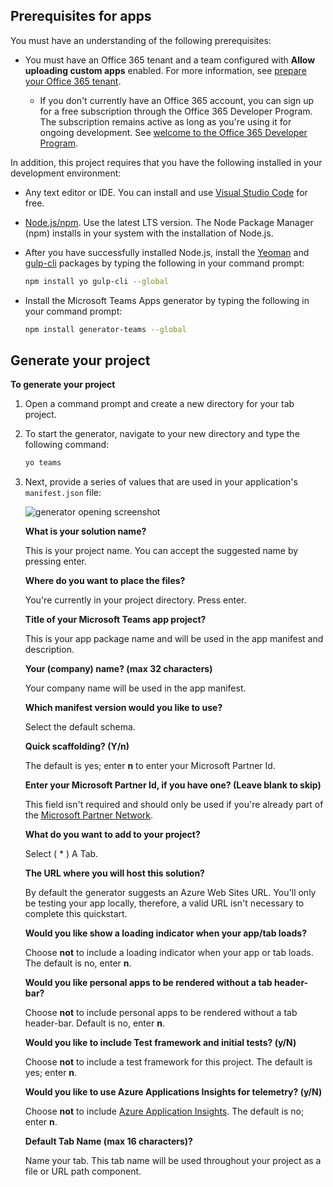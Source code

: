 ## Prerequisites for apps

You must have an understanding of the following prerequisites:

- You must have an Office 365 tenant and a team configured with **Allow uploading custom apps** enabled. For more information, see [prepare your Office 365 tenant](~/concepts/build-and-test/prepare-your-o365-tenant.md).

  - If you don't currently have an Office 365 account, you can sign up for a free subscription through the Office 365 Developer Program. The subscription remains active as long as you're using it for ongoing development. See [welcome to the Office 365 Developer Program](/office/developer-program/microsoft-365-developer-program).

In addition, this project requires that you have the following installed in your development environment:

- Any text editor or IDE. You can install and use [Visual Studio Code](https://code.visualstudio.com/download) for free.

- [Node.js/npm](https://nodejs.org/en/). Use the latest LTS version. The Node Package Manager (npm) installs in your system with the installation of Node.js.

- After you have successfully installed Node.js, install the [Yeoman](https://yeoman.io/) and [gulp-cli](https://www.npmjs.com/package/gulp-cli) packages by typing the following in your command prompt:

    ```bash
    npm install yo gulp-cli --global
    ```

- Install the Microsoft Teams Apps generator by typing the following in your command prompt:

    ```bash
    npm install generator-teams --global
    ```

## Generate your project

**To generate your project**

1. Open a command prompt and create a new directory for your tab project.

1. To start the generator, navigate to your new directory and type the following command:

    ```bash
    yo teams
    ```

1. Next, provide a series of values that are used in your application's `manifest.json` file:

    ![generator opening screenshot](/microsoftteams/platform/assets/images/tab-images/teamsTabScreenshot.PNG)

    **What is your solution name?**

    This is your project name. You can accept the suggested name by pressing enter.

    **Where do you want to place the files?**

    You're currently in your project directory. Press enter.

    **Title of your Microsoft Teams app project?**

    This is your app package name and will be used in the app manifest and description.

    **Your (company) name? (max 32 characters)**

    Your company name will be used in the app manifest.

    **Which manifest version would you like to use?**

    Select the default schema.

    **Quick scaffolding? (Y/n)**

    The default is yes; enter **n** to enter your Microsoft Partner Id.

    **Enter your Microsoft Partner Id, if you have one? (Leave blank to skip)**

    This field isn't required and should only be used if you're already part of the [Microsoft Partner Network](https://partner.microsoft.com).

    **What do you want to add to your project?**

    Select ( &ast; ) A Tab.

    **The URL where you will host this solution?**

    By default the generator suggests an Azure Web Sites URL. You'll only be testing your app locally, therefore, a valid URL isn't necessary to complete this quickstart.

    **Would you like show a loading indicator when your app/tab loads?**

    Choose **not** to include a loading indicator when your app or tab loads. The default is no, enter **n**.

   **Would you like personal apps to be rendered without a tab header-bar?**

    Choose **not** to include personal apps to be rendered without a tab header-bar. Default is no, enter **n**.

    **Would you like to include Test framework and initial tests? (y/N)**

    Choose **not** to include a test framework for this project. The default is yes; enter **n**.

    **Would you like to use Azure Applications Insights for telemetry? (y/N)**

    Choose **not** to include [Azure Application Insights](/azure/azure-monitor/app/app-insights-overview). The default is no; enter **n**.

    **Default Tab Name (max 16 characters)?**

    Name your tab. This tab name will be used throughout your project as a file or URL path component.

